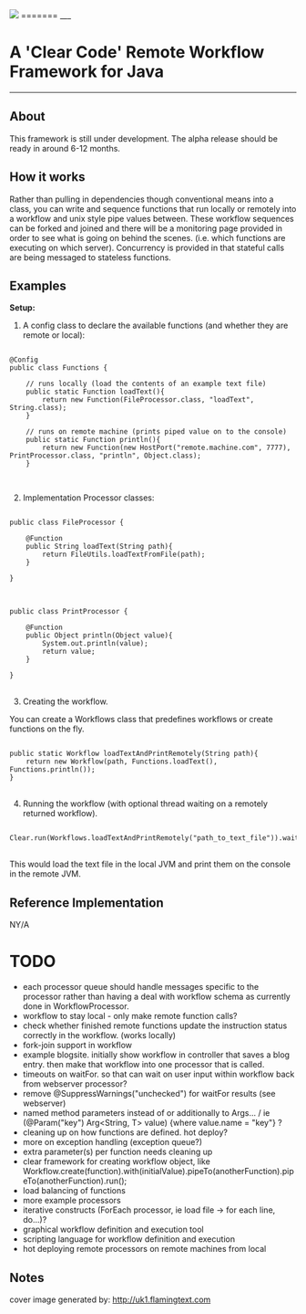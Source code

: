 <img src="http://dl.dropbox.com/u/21134784/Clear4j_trans.png"/>
=======
___

A 'Clear Code' Remote Workflow Framework for Java
===============================
---


About
-----

This framework is still under development. The alpha release should be ready in around 6-12 months.

How it works
------------

Rather than pulling in dependencies though conventional means into a class,
you can write and sequence functions that run locally or remotely into a workflow and unix style pipe values between.
These workflow sequences can be forked and joined and there will be a monitoring page provided
in order to see what is going on behind the scenes. (i.e. which functions are executing on which server).
Concurrency is provided in that stateful calls are being messaged to stateless functions.

Examples
--------

<b>Setup:</b>

1. A config class to declare the available functions (and whether they are remote or local):

<pre>
<code>
@Config
public class Functions {

    // runs locally (load the contents of an example text file)
	public static Function loadText(){
		return new Function(FileProcessor.class, "loadText", String.class);
	}

    // runs on remote machine (prints piped value on to the console)
	public static Function println(){
		return new Function(new HostPort("remote.machine.com", 7777), PrintProcessor.class, "println", Object.class);
	}

</code>
</pre>

2. Implementation Processor classes:

<pre>
<code>
public class FileProcessor {

	@Function
	public String loadText(String path){
		return FileUtils.loadTextFromFile(path);
	}

}
</code>
</pre>

<pre>
<code>
public class PrintProcessor {

	@Function
	public Object println(Object value){
        System.out.println(value);
        return value;
	}

}
</code>
</pre>

3. Creating the workflow.

You can create a Workflows class that predefines workflows or create functions on the fly.

<pre>
<code>
public static Workflow loadTextAndPrintRemotely(String path){
    return new Workflow(path, Functions.loadText(), Functions.println());
}
</code>
</pre>

4. Running the workflow (with optional thread waiting on a remotely returned workflow).

<pre>
<code>
Clear.run(Workflows.loadTextAndPrintRemotely("path_to_text_file")).waitFor();
</code>
</pre>

This would load the text file in the local JVM and print them on the console in the remote JVM.




Reference Implementation
-----------------------

NY/A


TODO
====
* each processor queue should handle messages specific to the processor rather than having a deal with workflow schema as currently done in WorkflowProcessor.
* workflow to stay local - only make remote function calls?
* check whether finished remote functions update the instruction status correctly in the workflow. (works locally)
* fork-join support in workflow
* example blogsite. initially show workflow in controller that saves a blog entry. then make that workflow into one processor that is called.
* timeouts on waitFor. so that can wait on user input within workflow back from webserver processor?
* remove @SuppressWarnings("unchecked") for waitFor results (see webserver)
* named method parameters instead of or additionally to Args... / ie (@Param("key") Arg<String, T> value) {where value.name = "key"} ?
* cleaning up on how functions are defined. hot deploy?
* more on exception handling (exception queue?)
* extra parameter(s) per function needs cleaning up
* clear framework for creating workflow object, like Workflow.create(function).with(initialValue).pipeTo(anotherFunction).pipeTo(anotherFunction).run();
* load balancing of functions
* more example processors
* iterative constructs (ForEach processor, ie load file -> for each line, do...)?
* graphical workflow definition and execution tool
* scripting language for workflow definition and execution
* hot deploying remote processors on remote machines from local

Notes
-----
cover image generated by: http://uk1.flamingtext.com

